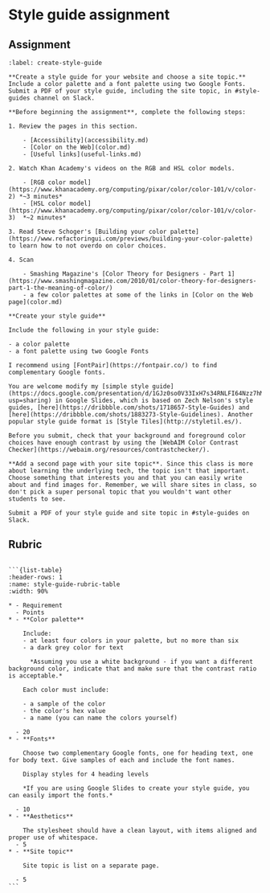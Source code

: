 # Style guide assignment

## Assignment

````{exercise}
:label: create-style-guide

**Create a style guide for your website and choose a site topic.** Include a color palette and a font palette using two Google Fonts. Submit a PDF of your style guide, including the site topic, in #style-guides channel on Slack.

**Before beginning the assignment**, complete the following steps:

1. Review the pages in this section.

    - [Accessibility](accessibility.md)
    - [Color on the Web](color.md)
    - [Useful links](useful-links.md)

2. Watch Khan Academy's videos on the RGB and HSL color models.

    - [RGB color model](https://www.khanacademy.org/computing/pixar/color/color-101/v/color-2) *~3 minutes*
    - [HSL color model](https://www.khanacademy.org/computing/pixar/color/color-101/v/color-3)  *~2 minutes*

3. Read Steve Schoger's [Building your color palette](https://www.refactoringui.com/previews/building-your-color-palette) to learn how to not overdo on color choices.

4. Scan

    - Smashing Magazine's [Color Theory for Designers - Part 1](https://www.smashingmagazine.com/2010/01/color-theory-for-designers-part-1-the-meaning-of-color/)
    - a few color palettes at some of the links in [Color on the Web page](color.md)

**Create your style guide**

Include the following in your style guide:

- a color palette
- a font palette using two Google Fonts

I recommend using [FontPair](https://fontpair.co/) to find complementary Google fonts.

You are welcome modify my [simple style guide](https://docs.google.com/presentation/d/1GJz0so0V33IxH7s34RNLFI64Nzz7hMsVDhTOOh24Xu8/edit?usp=sharing) in Google Slides, which is based on Zech Nelson's style guides, [here](https://dribbble.com/shots/1718657-Style-Guides) and [here](https://dribbble.com/shots/1883273-Style-Guidelines). Another popular style guide format is [Style Tiles](http://styletil.es/).

Before you submit, check that your background and foreground color choices have enough contrast by using the [WebAIM Color Contrast Checker](https://webaim.org/resources/contrastchecker/).

**Add a second page with your site topic**. Since this class is more about learning the underlying tech, the topic isn't that important. Choose something that interests you and that you can easily write about and find images for. Remember, we will share sites in class, so don't pick a super personal topic that you wouldn't want other students to see.

Submit a PDF of your style guide and site topic in #style-guides on Slack.
````

## Rubric

````{admonition} Rubric

```{list-table}
:header-rows: 1
:name: style-guide-rubric-table
:width: 90%

* - Requirement
  - Points
* - **Color palette**

    Include:
    - at least four colors in your palette, but no more than six
    - a dark grey color for text

      *Assuming you use a white background - if you want a different background color, indicate that and make sure that the contrast ratio is acceptable.*

    Each color must include:

    - a sample of the color
    - the color's hex value
    - a name (you can name the colors yourself)

  - 20
* - **Fonts**

    Choose two complementary Google fonts, one for heading text, one for body text. Give samples of each and include the font names.

    Display styles for 4 heading levels

    *If you are using Google Slides to create your style guide, you can easily import the fonts.*

  - 10
* - **Aesthetics**

    The stylesheet should have a clean layout, with items aligned and proper use of whitespace.
  - 5
* - **Site topic**

    Site topic is list on a separate page.

  - 5
```
````
